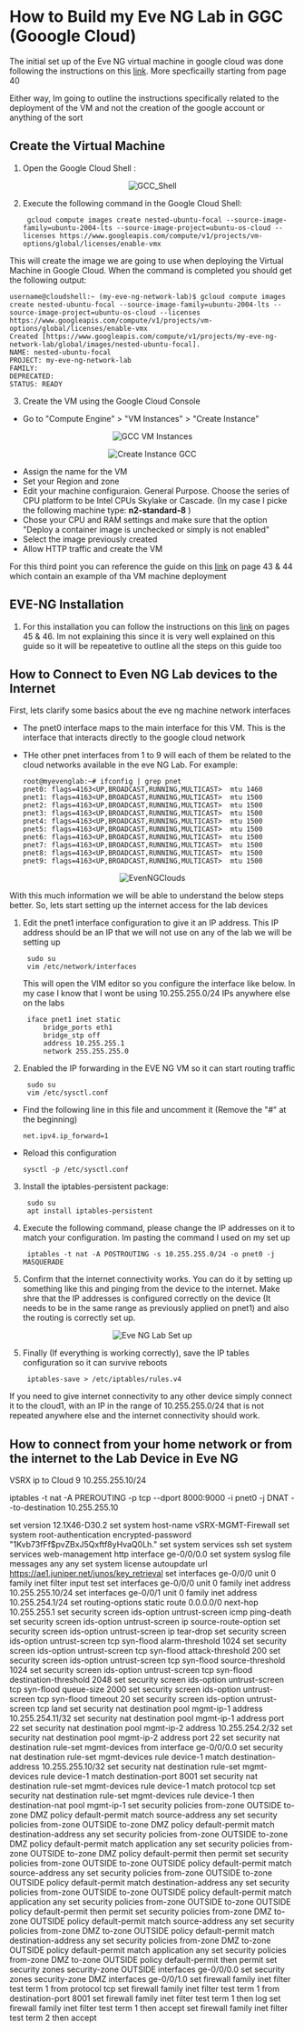 # How to Build my Eve NG Lab in GGC (Gooogle Cloud)

The initial set up of the Eve NG virtual machine in google cloud was done following the instructions on this [link](https://www.eve-ng.net/index.php/documentation/community-cookbook/). More specficailly starting from page 40

Either way, Im going to outline the instructions specifically related to the deployment of the VM and not the creation of the google account or anything of the sort

## Create the Virtual Machine 

1. Open the Google Cloud Shell :

  <div align="center" dir="auto">

![GCC_Shell](https://github.com/lucabocha/NetworkAutomation/assets/44237986/df380329-ce0a-4b6b-a4ac-a536af1981b3)

  </div>

2. Execute the following command in the Google Cloud Shell:

        gcloud compute images create nested-ubuntu-focal --source-image-family=ubuntu-2004-lts --source-image-project=ubuntu-os-cloud --licenses https://www.googleapis.com/compute/v1/projects/vm-options/global/licenses/enable-vmx

This will create the image we are going to use when deploying the Virtual Machine in Google Cloud. When the command is completed you should get the following output:  

    username@cloudshell:~ (my-eve-ng-network-lab)$ gcloud compute images create nested-ubuntu-focal --source-image-family=ubuntu-2004-lts --source-image-project=ubuntu-os-cloud --licenses https://www.googleapis.com/compute/v1/projects/vm-options/global/licenses/enable-vmx
    Created [https://www.googleapis.com/compute/v1/projects/my-eve-ng-network-lab/global/images/nested-ubuntu-focal].
    NAME: nested-ubuntu-focal
    PROJECT: my-eve-ng-network-lab
    FAMILY: 
    DEPRECATED: 
    STATUS: READY

3. Create the VM using the Google Cloud Console
  - Go to "Compute Engine" > "VM Instances" > "Create Instance"

  <div align="center" dir="auto">
    
![GCC VM Instances](https://github.com/lucabocha/NetworkAutomation/assets/44237986/c2cb7b5b-8cea-49d2-b563-a7ba7d4691c0)

![Create Instance GCC](https://github.com/lucabocha/NetworkAutomation/assets/44237986/1042da87-a80b-441c-a8d4-e869b2c03595)

  </div>

  - Assign the name for the VM
  - Set your Region and zone
  - Edit your machine configuraion. General Purpose. Choose the series of CPU platform to be Intel CPUs Skylake or Cascade. (In my case I picke the following machine type: **n2-standard-8** )
  - Chose your CPU and RAM settings and make sure that the option "Deploy a container image is unchecked or simply is not enabled"
  - Select the image previously created
  - Allow HTTP traffic and create the VM 

For this third point you can reference the guide on this [link](https://www.eve-ng.net/index.php/documentation/community-cookbook/) on page 43 & 44 which contain an example of tha VM machine deployment

## EVE-NG Installation 

1. For this installation you can follow the instructions on this [link](https://www.eve-ng.net/index.php/documentation/community-cookbook/) on pages 45 & 46. Im not explaining this since it is very well explained on this guide so it will be repeatetive to outline all the steps on this guide too 

## How to Connect to Even NG Lab devices to the Internet

First, lets clarify some basics about the eve ng machine network interfaces

- The pnet0 interface maps to the main interface for this VM. This is the interface that interacts directly to the google cloud network
- THe other pnet interfaces from 1 to 9 will each of them be related to the cloud networks available in the eve NG Lab. For example:

      root@myevenglab:~# ifconfig | grep pnet
      pnet0: flags=4163<UP,BROADCAST,RUNNING,MULTICAST>  mtu 1460
      pnet1: flags=4163<UP,BROADCAST,RUNNING,MULTICAST>  mtu 1500
      pnet2: flags=4163<UP,BROADCAST,RUNNING,MULTICAST>  mtu 1500
      pnet3: flags=4163<UP,BROADCAST,RUNNING,MULTICAST>  mtu 1500
      pnet4: flags=4163<UP,BROADCAST,RUNNING,MULTICAST>  mtu 1500
      pnet5: flags=4163<UP,BROADCAST,RUNNING,MULTICAST>  mtu 1500
      pnet6: flags=4163<UP,BROADCAST,RUNNING,MULTICAST>  mtu 1500
      pnet7: flags=4163<UP,BROADCAST,RUNNING,MULTICAST>  mtu 1500
      pnet8: flags=4163<UP,BROADCAST,RUNNING,MULTICAST>  mtu 1500
      pnet9: flags=4163<UP,BROADCAST,RUNNING,MULTICAST>  mtu 1500

<div align="center" dir="auto">


![EvenNGClouds](https://github.com/lucabocha/NetworkAutomation/assets/44237986/c611df66-6e0c-4113-b0d4-75930eab0fd4)

</div>

With this much information we will be able to understand the below steps better. So, lets start setting up the internet access for the lab devices 

1. Edit the pnet1 interface configuration to give it an IP address. This IP address should be an IP that we will not use on any of the lab we will be setting up 

        sudo su 
        vim /etc/network/interfaces

   This will open the VIM editor so you configure the interface like below. In my case I know that I wont be using 10.255.255.0/24 IPs anywhere else on the labs 
   
        iface pnet1 inet static
            bridge_ports eth1
            bridge_stp off
            address 10.255.255.1
            network 255.255.255.0

2. Enabled the IP forwarding in the EVE NG VM so it can start routing traffic 

        sudo su
        vim /etc/sysctl.conf 

  - Find the following line in this file and uncomment it (Remove the "#" at the beginning)

        net.ipv4.ip_forward=1
  
  - Reload this configuration

        sysctl -p /etc/sysctl.conf 

3. Install the iptables-persistent package:

        sudo su 
        apt install iptables-persistent

4. Execute the following command, please change the IP addresses on it to match your configuration. Im pasting the command I used on my set up

        iptables -t nat -A POSTROUTING -s 10.255.255.0/24 -o pnet0 -j MASQUERADE 

5. Confirm that the internet connectivity works. You can do it by setting up something like this and pinging from the device to the internet. Make shre that the IP addresses is configured correctly on the device (It needs to be in the same range as previously applied on pnet1) and also the routing is correctly set up. 

  <div align="center" dir="auto">
    
![Eve NG Lab Set up ](https://github.com/lucabocha/NetworkAutomation/assets/44237986/b3c81e56-05d0-43e8-969c-4e0603bae9ed)

  </div>

5. Finally (If everything is working correctly), save the IP tables configuration so it can survive reboots 

        iptables-save > /etc/iptables/rules.v4 

If you need to give internet connectivity to any other device simply connect it to the cloud1, with an IP in the range of 10.255.255.0/24 that is not repeated anywhere else and the internet connectivity should work. 

## How to connect from your home network or from the internet to the Lab Device in Eve NG





VSRX ip to Cloud 9 10.255.255.10/24 


iptables -t nat -A PREROUTING -p tcp --dport 8000:9000 -i pnet0 -j DNAT --to-destination 10.255.255.10


set version 12.1X46-D30.2
set system host-name vSRX-MGMT-Firewall
set system root-authentication encrypted-password "$1$Kvb73fFf$pvZBxJ5Qxftf8yHvaQ0Lh."
set system services ssh
set system services web-management http interface ge-0/0/0.0
set system syslog file messages any any
set system license autoupdate url https://ae1.juniper.net/junos/key_retrieval
set interfaces ge-0/0/0 unit 0 family inet filter input test
set interfaces ge-0/0/0 unit 0 family inet address 10.255.255.10/24
set interfaces ge-0/0/1 unit 0 family inet address 10.255.254.1/24
set routing-options static route 0.0.0.0/0 next-hop 10.255.255.1
set security screen ids-option untrust-screen icmp ping-death
set security screen ids-option untrust-screen ip source-route-option
set security screen ids-option untrust-screen ip tear-drop
set security screen ids-option untrust-screen tcp syn-flood alarm-threshold 1024
set security screen ids-option untrust-screen tcp syn-flood attack-threshold 200
set security screen ids-option untrust-screen tcp syn-flood source-threshold 1024
set security screen ids-option untrust-screen tcp syn-flood destination-threshold 2048
set security screen ids-option untrust-screen tcp syn-flood queue-size 2000
set security screen ids-option untrust-screen tcp syn-flood timeout 20
set security screen ids-option untrust-screen tcp land
set security nat destination pool mgmt-ip-1 address 10.255.254.11/32
set security nat destination pool mgmt-ip-1 address port 22
set security nat destination pool mgmt-ip-2 address 10.255.254.2/32
set security nat destination pool mgmt-ip-2 address port 22
set security nat destination rule-set mgmt-devices from interface ge-0/0/0.0
set security nat destination rule-set mgmt-devices rule device-1 match destination-address 10.255.255.10/32
set security nat destination rule-set mgmt-devices rule device-1 match destination-port 8001
set security nat destination rule-set mgmt-devices rule device-1 match protocol tcp
set security nat destination rule-set mgmt-devices rule device-1 then destination-nat pool mgmt-ip-1
set security policies from-zone OUTSIDE to-zone DMZ policy default-permit match source-address any
set security policies from-zone OUTSIDE to-zone DMZ policy default-permit match destination-address any
set security policies from-zone OUTSIDE to-zone DMZ policy default-permit match application any
set security policies from-zone OUTSIDE to-zone DMZ policy default-permit then permit
set security policies from-zone OUTSIDE to-zone OUTSIDE policy default-permit match source-address any
set security policies from-zone OUTSIDE to-zone OUTSIDE policy default-permit match destination-address any
set security policies from-zone OUTSIDE to-zone OUTSIDE policy default-permit match application any
set security policies from-zone OUTSIDE to-zone OUTSIDE policy default-permit then permit
set security policies from-zone DMZ to-zone OUTSIDE policy default-permit match source-address any
set security policies from-zone DMZ to-zone OUTSIDE policy default-permit match destination-address any
set security policies from-zone DMZ to-zone OUTSIDE policy default-permit match application any
set security policies from-zone DMZ to-zone OUTSIDE policy default-permit then permit
set security zones security-zone OUTSIDE interfaces ge-0/0/0.0
set security zones security-zone DMZ interfaces ge-0/0/1.0
set firewall family inet filter test term 1 from protocol tcp
set firewall family inet filter test term 1 from destination-port 8001
set firewall family inet filter test term 1 then log
set firewall family inet filter test term 1 then accept
set firewall family inet filter test term 2 then accept
